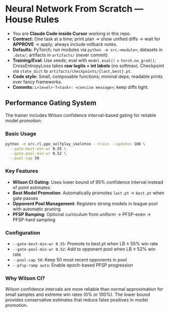 # Neural Network From Scratch — House Rules

- You are **Claude Code inside Cursor** working in this repo.
- **Contract:** One task at a time; print plan → show unified diffs → wait for **APPROVE** → apply; always include rollback notes.
- **Defaults:** PyTorch; run modules via `python -m src.<module>`; datasets in `.data/`; artifacts in `artifacts/` (never commit).
- **Training/Eval:** Use seeds; eval with `model.eval()` + `torch.no_grad()`; CrossEntropyLoss takes **raw logits + int labels** (no softmax). Checkpoint via `state_dict` to `artifacts/checkpoints/{last,best}.pt`.
- **Code style:** Small, composable functions; minimal deps; readable prints over fancy frameworks.
- **Commits:** `L<level>-T<task>: <concise message>`; keep diffs tight.

## Performance Gating System

The trainer includes Wilson confidence interval-based gating for reliable model promotion:

### Basic Usage
```bash
python -m src.rl.ppo_selfplay_skeleton --train --updates 100 \
  --gate-best-min-wr 0.55 \
  --gate-pool-min-wr 0.52 \
  --pool-cap 50
```

### Key Features
- **Wilson CI Gating**: Uses lower bound of 95% confidence interval instead of point estimates
- **Best Model Promotion**: Automatically promotes `last.pt` → `best.pt` when gate passes  
- **Opponent Pool Management**: Registers strong models in league pool with automatic pruning
- **PFSP Ramping**: Optional curriculum from uniform → PFSP-even → PFSP-hard sampling

### Configuration
- `--gate-best-min-wr 0.55`: Promote to best.pt when LB ≥ 55% win rate
- `--gate-pool-min-wr 0.52`: Add to opponent pool when LB ≥ 52% win rate  
- `--pool-cap 50`: Keep 50 most recent opponents in pool
- `--pfsp-ramp auto`: Enable epoch-based PFSP progression

### Why Wilson CI?
Wilson confidence intervals are more reliable than normal approximation for small samples and extreme win rates (0% or 100%). The lower bound provides conservative estimates that reduce false positives in model promotion.